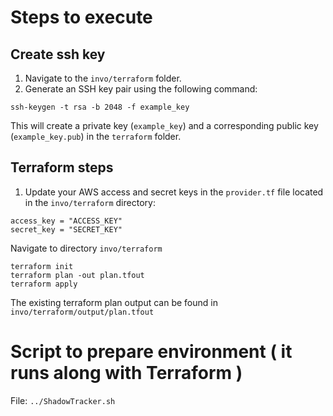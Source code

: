 # Steps to execute

## Create ssh key 
1. Navigate to the `invo/terraform` folder.
2. Generate an SSH key pair using the following command:

`ssh-keygen -t rsa -b 2048 -f example_key`

This will create a private key (`example_key`) and a corresponding public key (`example_key.pub`) in the `terraform` folder.

## Terraform steps 

1. Update your AWS access and secret keys in the `provider.tf` file located in the `invo/terraform` directory:
```hcl
access_key = "ACCESS_KEY"
secret_key = "SECRET_KEY"
```
Navigate to directory `invo/terraform`

```
terraform init
terraform plan -out plan.tfout
terraform apply
```

The existing terraform plan output can be found in `invo/terraform/output/plan.tfout`

# Script to prepare environment ( it runs along with Terraform )

File: `../ShadowTracker.sh` 
